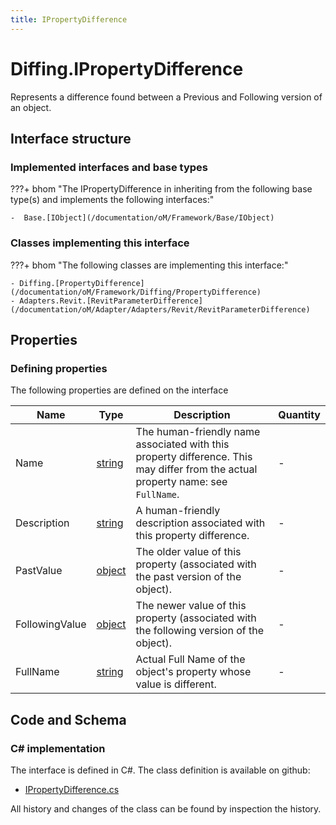 ```yaml
---
title: IPropertyDifference
---
```


# Diffing.IPropertyDifference

Represents a difference found between a Previous and Following version of an object.

## Interface structure

### Implemented interfaces and base types

???+ bhom "The IPropertyDifference in inheriting from the following base type(s) and implements the following interfaces:"

    -  Base.[IObject](/documentation/oM/Framework/Base/IObject)


### Classes implementing this interface

???+ bhom "The following classes are implementing this interface:"

    - Diffing.[PropertyDifference](/documentation/oM/Framework/Diffing/PropertyDifference)
    - Adapters.Revit.[RevitParameterDifference](/documentation/oM/Adapter/Adapters/Revit/RevitParameterDifference)


## Properties



### Defining properties

The following properties are defined on the interface

| Name             | Type             | Description      | Quantity         |
|------------------|------------------|------------------|------------------|
| Name | [string](https://learn.microsoft.com/en-us/dotnet/api/System.String?view=netstandard-2.0) | The human-friendly name associated with this property difference. This may differ from the actual property name: see `FullName`. | - |
| Description | [string](https://learn.microsoft.com/en-us/dotnet/api/System.String?view=netstandard-2.0) | A human-friendly description associated with this property difference. | - |
| PastValue | [object](https://learn.microsoft.com/en-us/dotnet/api/System.Object?view=netstandard-2.0) | The older value of this property (associated with the past version of the object). | - |
| FollowingValue | [object](https://learn.microsoft.com/en-us/dotnet/api/System.Object?view=netstandard-2.0) | The newer value of this property (associated with the following version of the object). | - |
| FullName | [string](https://learn.microsoft.com/en-us/dotnet/api/System.String?view=netstandard-2.0) | Actual Full Name of the object's property whose value is different. | - |


## Code and Schema

### C# implementation

The interface is defined in C#. The class definition is available on github:

- [IPropertyDifference.cs](https://github.com/BHoM/BHoM/blob/develop/Diffing_oM/IPropertyDifference.cs)

All history and changes of the class can be found by inspection the history.
